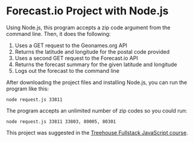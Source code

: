 # Forecast.io Project with Node.js

Using Node.js, this program accepts a zip code argument from the command line. Then, it does the following:

1. Uses a GET request to the Geonames.org API 
2. Returns the latitude and longitude for the postal code provided
3. Uses a second GET request to the Forecast.io API
4. Returns the forecast summary for the given latitude and longitude
5. Logs out the forecast to the command line

After downloading the project files and installing Node.js, you can run the program like this:

```node request.js 33811```

The program accepts an unlimited number of zip codes so you could run:

```node request.js 33811 33803, 80005, 80301```

This project was suggested in the [Treehouse Fullstack JavaScript course](https://teamtreehouse.com/tracks/fullstack-javascript).

